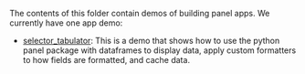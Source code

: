 The contents of this folder contain demos of building panel apps. We currently have one app demo:
- [selector_tabulator](./demos/selector_tabulator/): This is a demo that shows how to use the python panel package with dataframes to display data, apply custom formatters to how fields are formatted, and cache data.